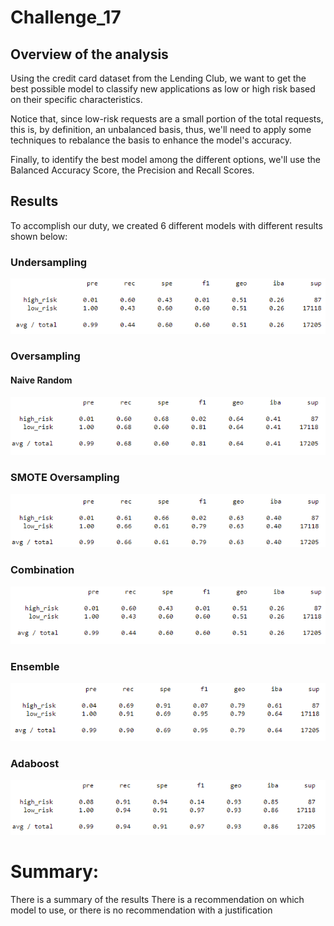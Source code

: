 # Challenge_17

## Overview of the analysis

Using the credit card dataset from the Lending Club, we want to get the best possible model to classify new applications as low or high risk based on their specific characteristics.

Notice that, since low-risk requests are a small portion of the total requests, this is, by definition, an unbalanced basis, thus, we'll need to apply some techniques to rebalance the basis to enhance the model's accuracy. 

Finally, to identify the best model among the different options, we'll use the Balanced Accuracy Score, the Precision and Recall Scores.

## Results

To accomplish our duty, we created 6 different models with different results shown below: 

### Undersampling

![Undersampling](Undersampling.png)

### Oversampling

#### Naive Random

![Naive](Naive.png)

### SMOTE Oversampling

![SMOTE](SMOTE.png)

### Combination 

![Combination](Combination.png)

### Ensemble

![Ensemble](Ensemble.png)

### Adaboost

![Adaboost](Adaboost.png)

# Summary:
There is a summary of the results
There is a recommendation on which model to use, or there is no recommendation with a justification
